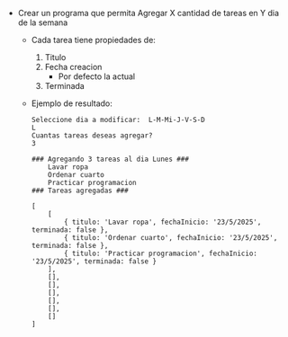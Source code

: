 - Crear un programa que permita Agregar X cantidad de tareas en Y dia de la semana
    
    - Cada tarea tiene propiedades de:
        1. Titulo
        1. Fecha creacion
            - Por defecto la actual
        1. Terminada

    - Ejemplo de resultado:
        ```
        Seleccione dia a modificar:  L-M-Mi-J-V-S-D
        L
        Cuantas tareas deseas agregar?
        3

        ### Agregando 3 tareas al dia Lunes ###
            Lavar ropa
            Ordenar cuarto
            Practicar programacion
        ### Tareas agregadas ###

        [
            [
                { titulo: 'Lavar ropa', fechaInicio: '23/5/2025', terminada: false },
                { titulo: 'Ordenar cuarto', fechaInicio: '23/5/2025', terminada: false },
                { titulo: 'Practicar programacion', fechaInicio: '23/5/2025', terminada: false }
            ],
            [],
            [],
            [],
            [],
            [],
            []
        ]

        ``` 